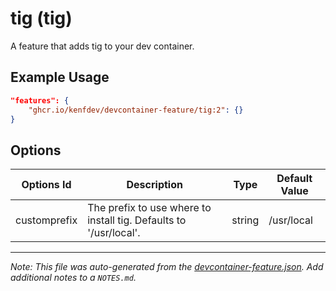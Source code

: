 
# tig (tig)

A feature that adds tig to your dev container.

## Example Usage

```json
"features": {
    "ghcr.io/kenfdev/devcontainer-feature/tig:2": {}
}
```

## Options

| Options Id | Description | Type | Default Value |
|-----|-----|-----|-----|
| customprefix | The prefix to use where to install tig. Defaults to '/usr/local'. | string | /usr/local |



---

_Note: This file was auto-generated from the [devcontainer-feature.json](https://github.com/kenfdev/devcontainer-feature/blob/main/src/tig/devcontainer-feature.json).  Add additional notes to a `NOTES.md`._
